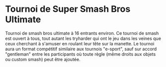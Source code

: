 # Tournoi de Super Smash Bros Ultimate

Tournoi de smash bros ultimate à 16 entrants environ.
Ce tournoi de smash est ouvert à tous, tout autant les tryharder qui ont le jeu dans les veines que ceux cherchant à s'amuser en roulant leur tête sur la manette.
Le tournoi aura un format compétitif similaire aux tournois "e-sport", sauf sur accord "gentleman" entre les participants où toute règle (même droits aux objets ou custom smash) peut être ajoutée.
